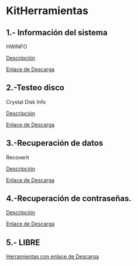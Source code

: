 # KitHerramientas

## 1.- **Información del sistema**

HWiNFO

[Descripción](modulo0/modulo0.md)


[Enlace de Descarga](https://www.hwinfo.com/download/)

## 2.-**Testeo disco**

Crystal Disk Info

[Descripción](modulo1/modulo1.md)

[Enlace de Descarga](https://crystalmark.info/en/software/crystaldiskinfo/)

## 3.-**Recuperación de datos**

Recoverit

[Descripción](modulo2/modulo2.md)

[Enlace de Descarga](https://recoverit.wondershare.es/deleted-recovery/undelete-freewares.html)

## 4.-**Recuperación de contraseñas.**

[Descripción](modulo3/modulo3.md)

[Enlace de Descarga](https://www.nirsoft.net/password_recovery_tools.html)

## 5.- **LIBRE**

[Herramientas con enlace de Descarga](modulo4/modulo4.md)


